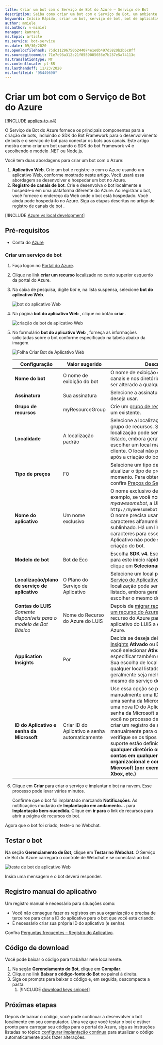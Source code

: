 ```yaml
---
title: Criar um bot com o Serviço de Bot do Azure – Serviço de Bot
description: Saiba como criar um bot com o Serviço de Bot, um ambiente de desenvolvimento de bot integrado e dedicado.
keywords: Início Rápido, criar um bot, serviço de bot, bot de aplicativo Web
author: mmiele
ms.author: v-mimiel
manager: kamrani
ms.topic: article
ms.service: bot-service
ms.date: 09/30/2020
ms.openlocfilehash: 75dc11296750b244074e1e0b497d5820b2b5c8ff
ms.sourcegitcommit: 71e7c93a312c21f0559005656e7b237e5a74113c
ms.translationtype: MT
ms.contentlocale: pt-BR
ms.lasthandoff: 11/23/2020
ms.locfileid: "95449690"
---
```

# <a name="create-a-bot-with-azure-bot-service"></a>Criar um bot com o Serviço de Bot do Azure

[!INCLUDE [applies-to-v4](../includes/applies-to-v4-current.md)]

O Serviço de Bot do Azure fornece os principais componentes para a criação de bots, incluindo o SDK do Bot Framework para o desenvolvimento de bots e o serviço de bot para conectar os bots aos canais.
Este artigo mostra como criar um bot usando o SDK do bot Framework v4 e escolhendo o modelo .NET ou Node.js.

Você tem duas abordagens para criar um bot com o Azure:

1. **Aplicativo Web**. Crie um bot e registre-o com o Azure usando um aplicativo Web, conforme mostrado neste artigo. Você usará essa abordagem se desenvolver e hospedar um bot no Azure.
1. **Registro de canais de bot**. Crie e desenvolva o bot localmente e hospede-o em uma plataforma diferente do Azure. Ao registrar o bot, você fornece o endereço da Web onde o bot está hospedado. Você ainda pode hospedá-lo no Azure. Siga as etapas descritas no artigo de [registro de canais de bot](~/bot-service-quickstart-registration.md) .

[!INCLUDE [Azure vs local development](~/includes/snippet-quickstart-paths.md)]

## <a name="prerequisites"></a>Pré-requisitos

- Conta do [Azure](https://portal.azure.com)

### <a name="create-a-new-bot-service"></a>Criar um serviço de bot

1. Faça logon no [Portal do Azure](https://portal.azure.com/).
1. Clique no link **criar um recurso** localizado no canto superior esquerdo da portal do Azure.
1. Na caixa de pesquisa, digite *bot* e, na lista suspensa, selecione **bot do aplicativo Web**.

    ![bot do aplicativo Web](../media/azure-bot-quickstarts/web-app-bot.png)

1. Na página **bot do aplicativo Web** , clique no botão **criar** .

    ![criação de bot de aplicativo Web](../media/azure-bot-quickstarts/web-app-bot-create.png)

1. No formulário **bot do aplicativo Web** , forneça as informações solicitadas sobre o bot conforme especificado na tabela abaixo da imagem.

    ![Folha Criar Bot de Aplicativo Web](../media/azure-bot-quickstarts/sdk-create-bot-service-blade.png)

    | Configuração | Valor sugerido | Descrição |
    | ---- | ---- | ---- |
    | **Nome do bot** | O nome de exibição do bot | O nome de exibição do bot exibido nos canais e nos diretórios. Esse nome pode ser alterado a qualquer momento. |
    | **Assinatura** | Sua assinatura | Selecione a assinatura do Azure que deseja usar. |
    | **Grupo de recursos** | myResourceGroup | Crie um [grupo de recursos](/azure/azure-resource-manager/resource-group-overview#resource-groups) ou escolha um existente. |
    | **Localidade** | A localização padrão | Selecione a localização geográfica do grupo de recursos. Sua escolha de localização pode ser qualquer local listado, embora geralmente seja melhor escolher um local mais próximo ao cliente. O local não pode ser alterado após a criação do bot. |
    | **Tipo de preços** | F0 | Selecione um tipo de preço. Você pode atualizar o tipo de preço a qualquer momento. Para obter mais informações, confira [Preços do Serviço de Bot](https://azure.microsoft.com/pricing/details/bot-service/). |
    | **Nome do aplicativo** | Um nome exclusivo | O nome exclusivo de URL do bot. Por exemplo, se você nomear o bot *myawesomebot*, a URL do bot será `http://myawesomebot.azurewebsites.net`. O nome precisa usar somente caracteres alfanuméricos e de sublinhado. Há um limite de 35 caracteres para esse campo. O nome do Aplicativo não pode ser alterado após a criação do bot. |
    | **Modelo de bot** | Bot de Eco | Escolha **SDK v4**. Escolha C# ou Node.js para este início rápido e, em seguida, clique em **Selecionar**.
    | **Localização/plano de serviço de aplicativo** | O Plano do Serviço de Aplicativo  | Selecione um local para o [Plano do Serviço de Aplicativo](https://azure.microsoft.com/pricing/details/app-service/plans/). Sua escolha de localização pode ser qualquer local listado, embora geralmente seja melhor escolher o mesmo do serviço de bot. |
    | **Contas do LUIS** _Somente disponíveis para o modelo de Bot Básico_ | Nome do Recurso do Azure do LUIS | Depois de [migrar recursos do LUIS para um recurso do Azure](https://docs.microsoft.com/azure/cognitive-services/luis/luis-migration-authoring), insira o nome do recurso do Azure para associar esse aplicativo do LUIS a esse recurso do Azure.
    | **Application Insights** | Por | Decida se deseja deixar o [Application Insights](/bot-framework/bot-service-manage-analytics) **Ativado** ou **Desativado**. Se você selecionar **Ativar**, será preciso especificar também um local regional. Sua escolha de localização pode ser qualquer local listado, embora geralmente seja melhor escolher o mesmo do serviço de bot. |
    | **ID do Aplicativo e senha da Microsoft** | Criar ID do Aplicativo e senha automaticamente | Use essa opção se precisar inserir manualmente uma ID do Aplicativo e uma senha da Microsoft. Caso contrário, uma nova ID do Aplicativo e uma nova senha da Microsoft serão criados para você no processo de criação de bot. Ao criar um registro de aplicativo manualmente para o serviço bot, verifique se os tipos de conta com suporte estão definidos para **contas em qualquer diretório organizacional** ou **contas em qualquer diretório organizacional e contas pessoais da Microsoft (por exemplo, Outlook.com, Xbox, etc.)** |

1. Clique em **Criar** para criar o serviço e implantar o bot na nuvem. Esse processo pode levar vários minutos.

    Confirme que o bot foi implantado marcando **Notificações**. As notificações mudarão de **Implantação em andamento...** para **Implantação bem-sucedida**. Clique em **ir para** o link de recursos para abrir a página de recursos do bot.

Agora que o bot foi criado, teste-o no Webchat.

## <a name="test-the-bot"></a>Testar o bot

Na seção **Gerenciamento de Bot**, clique em **Testar no Webchat**. O Serviço de Bot do Azure carregará o controle de Webchat e se conectará ao bot.

![teste de bot de aplicativo Web](../media/azure-bot-quickstarts/web-app-bot-test.png)

Insira uma mensagem e o bot deverá responder.

## <a name="manual-app-registration"></a>Registro manual do aplicativo

Um registro manual é necessário para situações como:

- Você não consegue fazer os registros em sua organização e precisa de terceiros para criar a ID do aplicativo para o bot que você está criando.
- É necessário criar sua própria ID do aplicativo (e senha).

Confira [Perguntas frequentes – Registro do Aplicativo](~/bot-service-resources-faq-azure.md#how-do-i-create-my-own-app-registration).


## <a name="download-code"></a>Código de download
Você pode baixar o código para trabalhar nele localmente.
1. Na seção **Gerenciamento do Bot**, clique em **Compilar**.
1. Clique no link **Baixar o código-fonte do Bot** no painel à direita.
1. Siga os prompts para baixar o código e, em seguida, descompacte a pasta.
    1. [!INCLUDE [download keys snippet](../includes/snippet-abs-key-download.md)]

## <a name="next-steps"></a>Próximas etapas
Depois de baixar o código, você pode continuar a desenvolver o bot localmente em seu computador. Uma vez que você testar o bot e estiver pronto para carregar seu código para o portal do Azure, siga as instruções listadas no tópico [configurar implantação contínua](../bot-service-build-continuous-deployment.md) para atualizar o código automaticamente após fazer alterações.
